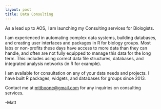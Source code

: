 ```yaml
---
layout: post
title: Data Consulting 
---
```

As a lead up to AOS, I am launching my Consulting services for Biologists.

I am experienced in automating complex data systems, building databases, and creating user interfaces and packages in R for biology groups.
Most labs or non-profits these days have access to more data than they can handle, and often are not fully equipped to manage this data for the long term.
This includes using correct data file structures, databases, and integrated analysis networks (in R for example). 

I am available for consultation on any of your data needs and projects. I have built R packages, widgets, and databases for groups since 2013.

Contact me at [mttboone@gmail.com](mailto:mttboone@gmail.com) for any inquiries on consulting services.

-Matt

